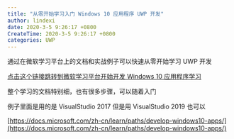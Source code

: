 ```yaml
---
title: "从零开始学习入门 Windows 10 应用程序 UWP 开发"
author: lindexi
date: 2020-3-5 9:26:17 +0800
CreateTime: 2020-3-5 9:26:17 +0800
categories: UWP
---
```


通过在微软学习平台上的文档和实战例子可以快速从零开始学习 UWP 开发

<!--more-->


<!-- 发布 -->

[点击这个链接跳转到微软学习平台开始开发 Windows 10 应用程序学习](https://docs.microsoft.com/zh-cn/learn/paths/develop-windows10-apps/ )

整个学习的文档特别细，也有很多步骤，可以随着入门

例子里面是用的是 VisualStudio 2017 但是用 VisualStudio 2019 也可以

[https://docs.microsoft.com/zh-cn/learn/paths/develop-windows10-apps/](https://docs.microsoft.com/zh-cn/learn/paths/develop-windows10-apps/)

